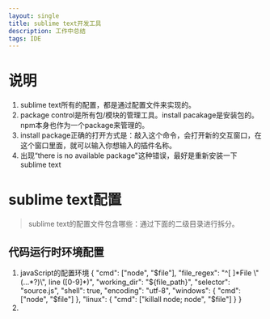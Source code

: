 ```yaml
---
layout: single
title: sublime text开发工具
description: 工作中总结
tags: IDE
---
```

# 说明
1. sublime text所有的配置，都是通过配置文件来实现的。
2. package control是所有包/模块的管理工具。install pacakage是安装包的。npm本身也作为一个package来管理的。
3. install package正确的打开方式是：敲入这个命令，会打开新的交互窗口，在这个窗口里面，就可以输入你想输入的插件名称。
4. 出现“there is no available package"这种错误，最好是重新安装一下sublime text

# sublime text配置
> sublime text的配置文件包含哪些：通过下面的二级目录进行拆分。

## 代码运行时环境配置
1. javaScript的配置环境
{
    "cmd": ["node", "$file"],
    "file_regex": "^[ ]*File \"(...*?)\", line ([0-9]*)",
    "working_dir": "${file_path}",
    "selector": "source.js",
    "shell": true,
    "encoding": "utf-8",
    "windows": {
        "cmd": ["node", "$file"]
    },
    "linux": {
        "cmd": ["killall node; node", "$file"]
    }
}
2.  
